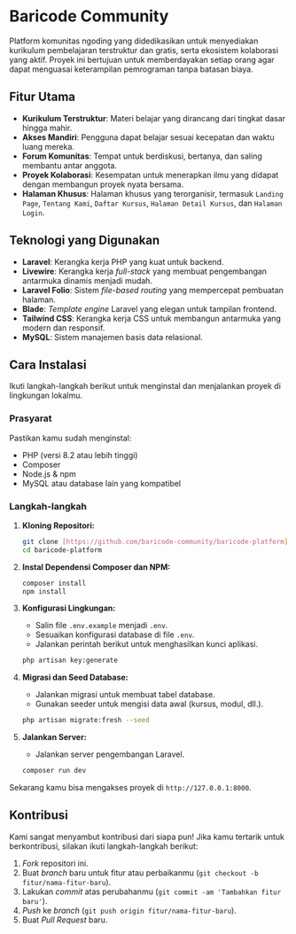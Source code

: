 # Baricode Community

Platform komunitas ngoding yang didedikasikan untuk menyediakan kurikulum pembelajaran terstruktur dan gratis, serta ekosistem kolaborasi yang aktif. Proyek ini bertujuan untuk memberdayakan setiap orang agar dapat menguasai keterampilan pemrograman tanpa batasan biaya.

## Fitur Utama

-   **Kurikulum Terstruktur**: Materi belajar yang dirancang dari tingkat dasar hingga mahir.
-   **Akses Mandiri**: Pengguna dapat belajar sesuai kecepatan dan waktu luang mereka.
-   **Forum Komunitas**: Tempat untuk berdiskusi, bertanya, dan saling membantu antar anggota.
-   **Proyek Kolaborasi**: Kesempatan untuk menerapkan ilmu yang didapat dengan membangun proyek nyata bersama.
-   **Halaman Khusus**: Halaman khusus yang terorganisir, termasuk `Landing Page`, `Tentang Kami`, `Daftar Kursus`, `Halaman Detail Kursus`, dan `Halaman Login`.

## Teknologi yang Digunakan

-   **Laravel**: Kerangka kerja PHP yang kuat untuk backend.
-   **Livewire**: Kerangka kerja *full-stack* yang membuat pengembangan antarmuka dinamis menjadi mudah.
-   **Laravel Folio**: Sistem *file-based routing* yang mempercepat pembuatan halaman.
-   **Blade**: *Template engine* Laravel yang elegan untuk tampilan frontend.
-   **Tailwind CSS**: Kerangka kerja CSS untuk membangun antarmuka yang modern dan responsif.
-   **MySQL**: Sistem manajemen basis data relasional.

## Cara Instalasi

Ikuti langkah-langkah berikut untuk menginstal dan menjalankan proyek di lingkungan lokalmu.

### Prasyarat

Pastikan kamu sudah menginstal:
-   PHP (versi 8.2 atau lebih tinggi)
-   Composer
-   Node.js & npm
-   MySQL atau database lain yang kompatibel

### Langkah-langkah

1.  **Kloning Repositori:**
    ```bash
    git clone [https://github.com/baricode-community/baricode-platform]([https://github.com/namapengguna/nama-proyek.git](https://github.com/baricode-community/baricode-platform))
    cd baricode-platform
    ```

2.  **Instal Dependensi Composer dan NPM:**
    ```bash
    composer install
    npm install
    ```

3.  **Konfigurasi Lingkungan:**
    -   Salin file `.env.example` menjadi `.env`.
    -   Sesuaikan konfigurasi database di file `.env`.
    -   Jalankan perintah berikut untuk menghasilkan kunci aplikasi.
    ```bash
    php artisan key:generate
    ```

4.  **Migrasi dan Seed Database:**
    -   Jalankan migrasi untuk membuat tabel database.
    -   Gunakan seeder untuk mengisi data awal (kursus, modul, dll.).
    ```bash
    php artisan migrate:fresh --seed
    ```

5.  **Jalankan Server:**
    -   Jalankan server pengembangan Laravel.
    ```bash
    composer run dev
    ```

Sekarang kamu bisa mengakses proyek di `http://127.0.0.1:8000`.

## Kontribusi

Kami sangat menyambut kontribusi dari siapa pun! Jika kamu tertarik untuk berkontribusi, silakan ikuti langkah-langkah berikut:
1.  *Fork* repositori ini.
2.  Buat *branch* baru untuk fitur atau perbaikanmu (`git checkout -b fitur/nama-fitur-baru`).
3.  Lakukan *commit* atas perubahanmu (`git commit -am 'Tambahkan fitur baru'`).
4.  *Push* ke *branch* (`git push origin fitur/nama-fitur-baru`).
5.  Buat *Pull Request* baru.
